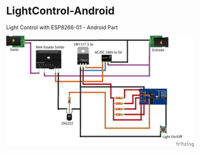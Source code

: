 # LightControl-Android
Light Control with ESP8266-01 - Android Part

<img src="LightControlSchema_bb.png">
